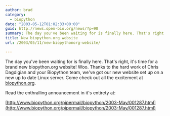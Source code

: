 ```yaml
---
author: brad
category:
  - biopython
date: "2003-05-12T01:02:33+00:00"
guid: http://news.open-bio.org/news/?p=90
summary: The day you've been waiting for is finally here. That's right, it's time for a brand new biopython.org website! Woo. Thanks to the hard work of Chris Dagdigian and your Biopython team, we've got our new website set up on a new up to date Linux server. Come check out all the excitement at [biopython.org](http://biopython.org).
title: New biopython.org website
url: /2003/05/11/new-biopythonorg-website/

---
```

The day you've been waiting for is finally here. That's right, it's time for a brand new biopython.org website! Woo. Thanks to the hard work of Chris Dagdigian and your Biopython team, we've got our new website set up on a new up to date Linux server. Come check out all the excitement at [biopython.org](http://biopython.org).

Read the enthralling announcement in it's entirety at:

[http://www.biopython.org/pipermail/biopython/2003-May/001287.html](http://www.biopython.org/pipermail/biopython/2003-May/001287.html)
